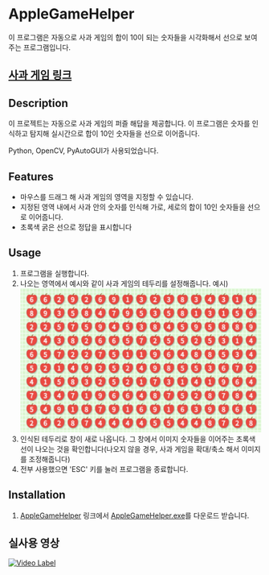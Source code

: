 # AppleGameHelper
이 프로그램은 자동으로 사과 게임의 합이 10이 되는 숫자들을 시각화해서 선으로 보여주는 프로그램입니다.

## [사과 게임 링크](https://www.gamesaien.com/game/fruit_box_a/)
## Description

이 프로젝트는 자동으로 사과 게임의 퍼즐 해답을 제공합니다. 이 프로그램은 숫자를 인식하고 탐지해 실시간으로 합이 10인 숫자들을 선으로 이어줍니다.

Python, OpenCV, PyAutoGUI가 사용되었습니다.

## Features

-   마우스를 드래그 해 사과 게임의 영역을 지정할 수 있습니다.
-   지정된 영역 내에서 사과 안의 숫자를 인식해 가로, 세로의 합이 10인 숫자들을 선으로 이어줍니다.
-   초록색 굵은 선으로 정답을 표시합니다

## Usage

1. 프로그램을 실행합니다.
2. 나오는 영역에서 예시와 같이 사과 게임의 테두리를 설정해줍니다.
   예시)
   ![image](../AppleGameHelper/Images/full_image.png)
3. 인식된 테두리로 창이 새로 나옵니다. 그 창에서 이미지 숫자들을 이어주는 초록색 선이 나오는 것을 확인합니다(나오지 않을 경우, 사과 게임을 확대/축소 해서 이미지를 조정해줍니다)
4. 전부 사용했으면 'ESC' 키를 눌러 프로그램을 종료합니다.

## Installation

1. [AppleGameHelper](https://github.com/calm17ess/Projects/releases/tag/v1.0.0) 링크에서 [AppleGameHelper.exe](https://github.com/calm17ess/Projects/releases/download/v1.0.0/AppleGameHelper.exe)를 다운로드 받습니다.

## 실사용 영상

[![Video Label](http://img.youtube.com/vi/ABjI56CXhbQ/0.jpg)](https://www.youtube.com/watch?v=ABjI56CXhbQ)
